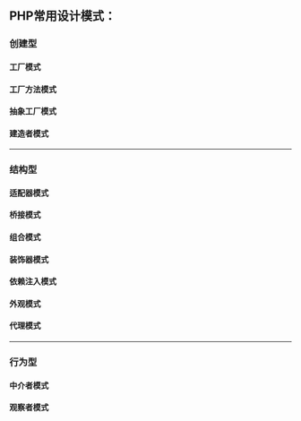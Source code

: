 PHP常用设计模式：
-------

### 创建型
#### 工厂模式
#### 工厂方法模式
#### 抽象工厂模式
#### 建造者模式
-------

### 结构型
#### 适配器模式
#### 桥接模式
#### 组合模式
#### 装饰器模式
#### 依赖注入模式
#### 外观模式
#### 代理模式
-------

### 行为型
#### 中介者模式
#### 观察者模式
